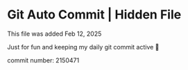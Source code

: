 # Git Auto Commit | Hidden File

This file was added Feb 12, 2025

Just for fun and keeping my daily git commit active 🤪

commit number: 2150471
